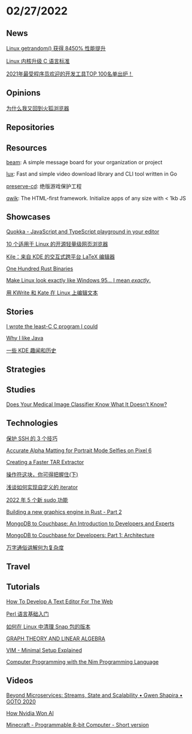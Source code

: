 # 02/27/2022

## News
[Linux getrandom() 获得 8450% 性能提升](https://www.oschina.net/news/183698/linux-getrandom)

[Linux 内核升级 C 语言标准](https://www.oschina.net/news/184153/linux-kernel-to-modern-c)

[2021年最受程序员欢迎的开发工具TOP 100名单出炉！](https://mp.weixin.qq.com/s/qgT-unV6kTmQlKBtq-D_ng)

## Opinions
[为什么我又回到火狐浏览器](https://linux.cn/article-14308-1.html)

## Repositories

## Resources
[beam](https://github.com/planetscale/beam): A simple message board for your organization or project

[lux](https://github.com/iawia002/lux): Fast and simple video download library and CLI tool written in Go

[preserve-cd](https://github.com/skywind3000/preserve-cd): 绝版游戏保护工程

[qwik](https://github.com/BuilderIO/qwik): The HTML-first framework. Initialize apps of any size with < 1kb JS

## Showcases
[Quokka - JavaScript and TypeScript playground in your editor](https://quokkajs.com/)

[10 个适用于 Linux 的开源轻量级网页浏览器](https://linux.cn/article-14293-1.html)

[Kile：来自 KDE 的交互式跨平台 LaTeX 编辑器](https://linux.cn/article-14295-1.html)

[One Hundred Rust Binaries](https://www.wezm.net/v2/posts/2020/100-rust-binaries/)

[Make Linux look exactly like Windows 95... I mean *exactly*.](https://lunduke.substack.com/p/make-linux-look-exactly-like-windows?utm_source=url)

[用 KWrite 和 Kate 在 Linux 上编辑文本](https://linux.cn/article-14310-1.html)

## Stories
[I wrote the least-C C program I could](https://briancallahan.net/blog/20220220.html)

[Why I like Java](https://blog.plover.com/prog/Java.html)

[一些 KDE 趣闻和历史](https://linux.cn/article-14299-1.html)

## Strategies


## Studies
[Does Your Medical Image Classifier Know What It Doesn’t Know?](https://ai.googleblog.com/2022/01/does-your-medical-image-classifier-know.html)

## Technologies
[保护 SSH 的 3 个技巧](https://linux.cn/article-14291-1.html)

[Accurate Alpha Matting for Portrait Mode Selfies on Pixel 6](https://ai.googleblog.com/2022/01/accurate-alpha-matting-for-portrait.html)

[Creating a Faster TAR Extractor](https://databricks.com/blog/2022/01/26/creating-a-faster-tar-extractor.html)

[操作符这块，你可得把握住(下)](https://juejin.cn/post/7032157663949488164)

[浅谈如何实现自定义的 iterator](https://juejin.cn/post/7024073431129817101)

[2022 年 5 个新 sudo 功能](https://linux.cn/article-14301-1.html)

[Building a new graphics engine in Rust - Part 2](https://www.polymonster.co.uk/blog/bulding-new-engine-in-rust-2)

[MongoDB to Couchbase: An Introduction to Developers and Experts](https://dzone.com/articles/introduction-to-couchbase-for-mongodb-developers-a-1)

[MongoDB to Couchbase for Developers: Part 1: Architecture](https://blog.planetnosql.com/2022/02/mongodb-to-couchbase-part-1-architecture.html)

[万字通俗讲解何为复杂度](https://www.cnblogs.com/huaweiyun/p/15926571.html)

## Travel

## Tutorials
[How To Develop A Text Editor For The Web](https://www.smashingmagazine.com/2022/02/develop-text-editor-web/)

[Perl 语言基础入门](https://linux.cn/article-14296-1.html)

[如何在 Linux 中清理 Snap 包的版本](https://linux.cn/article-14302-1.html)

[GRAPH THEORY AND LINEAR ALGEBRA](https://www.math.utah.edu/~gustafso/s2017/2270/projects-2017/dylanJohnson/Dylan%20Johnson%20Graph%20Theory%20and%20Linear%20Algebra.pdf)

[VIM - Minimal Setup Explained](http://www.guckes.net/vim/setup.html)

[Computer Programming with the Nim Programming Language](https://ssalewski.de/nimprogramming.html)

## Videos
[Beyond Microservices: Streams, State and Scalability • Gwen Shapira • GOTO 2020](https://www.youtube.com/watch?v=H0LUi51aCP8)

[How Nvidia Won AI](https://www.youtube.com/watch?v=GuV-HyslPxk)

[Minecraft - Programmable 8-bit Computer - Short version](https://www.youtube.com/watch?v=BZ1xxbSHhWs)

